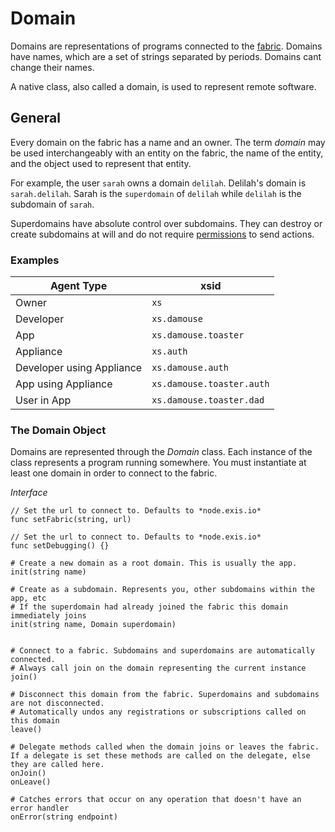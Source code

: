 # Domain

Domains are representations of programs connected to the [fabric][fabric]. Domains have names, which are a set of strings separated by periods. Domains cant change their names.

A native class, also called a domain, is used to represent remote software. 

## General

Every domain on the fabric has a name and an owner. The term *domain* may be used interchangeably with an entity on the fabric, the name of the entity, and the object used to represent that entity. 

For example, the user `sarah` owns a domain `delilah`. Delilah's domain is `sarah.delilah`. Sarah is the `superdomain` of `delilah` while `delilah` is the subdomain of `sarah`.

Superdomains have absolute control over subdomains. They can destroy or create subdomains at will and do not require [permissions][perm] to send actions.

### Examples

| Agent Type  | xsid |
| ------------- | ------------- |
| Owner  | `xs`  |
| Developer  | `xs.damouse`  |
| App  | `xs.damouse.toaster`  |
| Appliance  | `xs.auth`  |
| Developer using Appliance  | `xs.damouse.auth`  |
| App using Appliance  | `xs.damouse.toaster.auth`  |
| User in App  | `xs.damouse.toaster.dad`  |

### The Domain Object

Domains are represented through the *Domain* class. Each instance of the class represents a program running somewhere. You must instantiate at least one domain in order to connect to the fabric.


*Interface*


```
// Set the url to connect to. Defaults to *node.exis.io*
func setFabric(string, url)
```



```
// Set the url to connect to. Defaults to *node.exis.io*
func setDebugging() {}
```



```text
# Create a new domain as a root domain. This is usually the app.
init(string name) 

# Create as a subdomain. Represents you, other subdomains within the app, etc
# If the superdomain had already joined the fabric this domain immediately joins
init(string name, Domain superdomain) 


# Connect to a fabric. Subdomains and superdomains are automatically connected.
# Always call join on the domain representing the current instance
join()

# Disconnect this domain from the fabric. Superdomains and subdomains are not disconnected.
# Automatically undos any registrations or subscriptions called on this domain
leave()

# Delegate methods called when the domain joins or leaves the fabric. If a delegate is set these methods are called on the delegate, else they are called here.
onJoin()
onLeave()

# Catches errors that occur on any operation that doesn't have an error handler 
onError(string endpoint)
```


<!-- Reference for TOC -->

[message]:/pages/riffle/Message.md
[agent]:/pages/riffle/Agent.md
[node]:/pages/fabric/Node.md
[fabric]:/pages/fabric/Fabric.md
[domain]:/pages/riffle/Domain.md
[action]:/pages/riffle/Agent.md
[endpoint]:/pages/riffle/Endpoint.md
[samples]:/pages/samples/Samples.md

[auth]:/pages/appliances/Auth-Appliance.md

[perm]:/pages/security/Permission.md